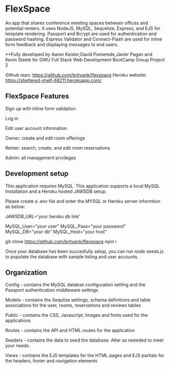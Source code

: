 # FlexSpace
An app that shares conference meeting spaces between offices and potential renters. It uses NodeJS, MySQL, Sequelize, Express, and EJS for template rendering. Passport and Bcrypt are used for authentication and password hashing. Express Validator and Connect-Flash are used for inline form feedback and displaying messages to end users. 

**Fully developed by Aaron Keisler,David Pomerede,Javier Pagan and Kevin Steele for GWU Full Stack Web Development BootCamp Group Project 2

Github repo: https://github.com/brityank/flexspace
Heroku website: https://sheltered-shelf-68211.herokuapp.com/


## FlexSpace Features 

Sign up with inline form validation

Log in

Edit user account information

Owner: create and edit room offerings

Renter: search, create, and edit room reservations

Admin: all management privileges

## Development setup
This application requires MySQL. This application supports a local MySQL Installation and a Heroku hosted JAWSDB setup. 

Please create a .env file and enter the MYSQL or Heroku server informtion as below:

JAWSDB_URL='your heroku db link'

MySQL_User="your user"
MySQL_Pass="your password"
MySQL_DB="your db"
MySQL_Host="your host"

git clone https://github.com/brityank/flexspace
npm i

Once your database has been succesfully setup, you can run node seeds.js to populate the database with sample listing and user accounts. 

## Organization

Config - contains the MySQL databse configuration setting and the Passport authentication middleware settings 

Models - contains the Sequlize settings, schema definitions and table associations for the user, rooms, reservations and reviews tables 

Public - contains the CSS, Javascript, Images and fonts used for the applications 

Routes - contains the API and HTML routes for the application 

Seeders - contains the data to seed the database. Alter as neeeded to meet your needs. 

Views - contains the EJS templates for the HTML pages and EJS partials for the headers, footer and navigation elements 

















